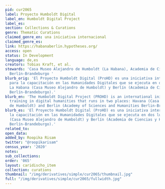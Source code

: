 ```yaml
---
pid: cur2065
label: Proyecto Humboldt Digital
label_en: Humboldt Digital Project
label_es:
section: Collections & Curations
genre: Thematic Curations
claimed_genre_en: una iniciativa internacional
claimed_genre_es:
link: https://habanaberlin.hypotheses.org/
access: open
status: In Development
language: de,es
creators: Tobias Kraft, et al.
stewards: 'Casa Museo Alejandro de Humboldt (La Habana), Academia de Ciencias y Humanidades
  Berlín-Brandeburgo '
blurb_orig: 'El Proyecto Humboldt Digital (ProHD) es una iniciativa internacional
  para la capacitación en las Humanidades Digitales que se ejecuta en dos lugares:
  La Habana (Casa Museo Alejandro de Humboldt) y Berlín (Academia de Ciencias y Humanidades
  Berlín-Brandeburgo).'
blurb_en: 'The Humboldt Digital Project (PROHD) is an international initiative for
  training in digital humanities that runs in two places: Havana (Casa Museo Alejandro
  de Humboldt) and Berlin (Academy of Sciences and Humanities Berlin-Brandenburg).'
blurb_es: 'El Proyecto Humboldt Digital (ProHD) es una iniciativa internacional para
  la capacitación en las Humanidades Digitales que se ejecuta en dos lugares: La Habana
  (Casa Museo Alejandro de Humboldt) y Berlín (Academia de Ciencias y Humanidades
  Berlín-Brandeburgo).'
related_to:
open_data:
added_by: Roopika Risam
twitter: "@roopikarisam"
census_year: '2020'
notes:
sub_collections:
order: '065'
layout: caridischo_item
collection: curations
thumbnail: "/img/derivatives/simple/cur2065/thumbnail.jpg"
full: "/img/derivatives/simple/cur2065/fullwidth.jpg"
---
```

